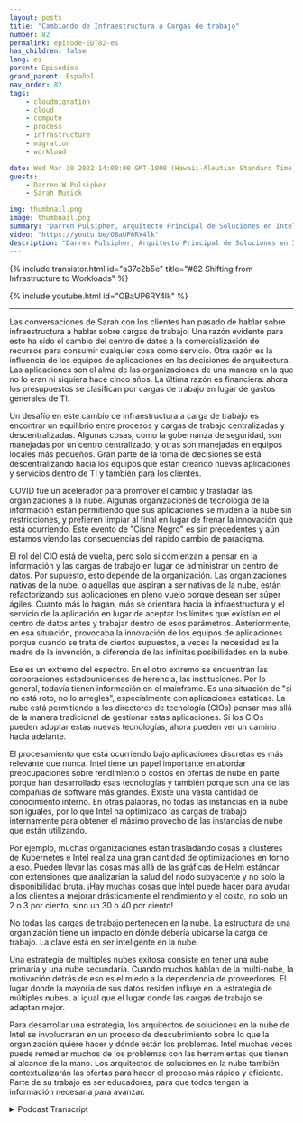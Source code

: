```yaml
---
layout: posts
title: "Cambiando de Infraestructura a Cargas de trabajo"
number: 82
permalink: episode-EDT82-es
has_children: false
lang: es
parent: Episodios
grand_parent: Español
nav_order: 82
tags:
    - cloudmigration
    - cloud
    - compute
    - process
    - infrastructure
    - migration
    - workload

date: Wed Mar 30 2022 14:00:00 GMT-1000 (Hawaii-Aleutian Standard Time)
guests:
    - Darren W Pulsipher
    - Sarah Musick

img: thumbnail.png
image: thumbnail.png
summary: "Darren Pulsipher, Arquitecto Principal de Soluciones en Intel, continúa su conversación con Sarah Musick, Arquitecta de Soluciones en la Nube de Intel, sobre el cambio de la infraestructura a las cargas de trabajo. Por favor, colóquelo en la lista de reproducción de Abrazando la Transformación Digital."
video: "https://youtu.be/OBaUP6RY4lk"
description: "Darren Pulsipher, Arquitecto Principal de Soluciones en Intel, continúa su conversación con Sarah Musick, Arquitecta de Soluciones en la Nube de Intel, sobre el cambio de la infraestructura a las cargas de trabajo. Por favor, colóquelo en la lista de reproducción de Abrazando la Transformación Digital."
---
```


<div>
{% include transistor.html id="a37c2b5e" title="#82 Shifting from Infrastructure to Workloads" %}

{% include youtube.html id="OBaUP6RY4lk" %}
</div>

---

Las conversaciones de Sarah con los clientes han pasado de hablar sobre infraestructura a hablar sobre cargas de trabajo. Una razón evidente para esto ha sido el cambio del centro de datos a la comercialización de recursos para consumir cualquier cosa como servicio. Otra razón es la influencia de los equipos de aplicaciones en las decisiones de arquitectura. Las aplicaciones son el alma de las organizaciones de una manera en la que no lo eran ni siquiera hace cinco años. La última razón es financiera: ahora los presupuestos se clasifican por cargas de trabajo en lugar de gastos generales de TI.

Un desafío en este cambio de infraestructura a carga de trabajo es encontrar un equilibrio entre procesos y cargas de trabajo centralizadas y descentralizadas. Algunas cosas, como la gobernanza de seguridad, son manejadas por un centro centralizado, y otras son manejadas en equipos locales más pequeños. Gran parte de la toma de decisiones se está descentralizando hacia los equipos que están creando nuevas aplicaciones y servicios dentro de TI y también para los clientes.

COVID fue un acelerador para promover el cambio y trasladar las organizaciones a la nube. Algunas organizaciones de tecnología de la información están permitiendo que sus aplicaciones se muden a la nube sin restricciones, y prefieren limpiar al final en lugar de frenar la innovación que está ocurriendo. Este evento de "Cisne Negro" es sin precedentes y aún estamos viendo las consecuencias del rápido cambio de paradigma.

El rol del CIO está de vuelta, pero solo si comienzan a pensar en la información y las cargas de trabajo en lugar de administrar un centro de datos. Por supuesto, esto depende de la organización. Las organizaciones nativas de la nube, o aquellas que aspiran a ser nativas de la nube, están refactorizando sus aplicaciones en pleno vuelo porque desean ser súper ágiles. Cuanto más lo hagan, más se orientará hacia la infraestructura y el servicio de la aplicación en lugar de aceptar los límites que existían en el centro de datos antes y trabajar dentro de esos parámetros. Anteriormente, en esa situación, provocaba la innovación de los equipos de aplicaciones porque cuando se trata de ciertos supuestos, a veces la necesidad es la madre de la invención, a diferencia de las infinitas posibilidades en la nube.

Ese es un extremo del espectro. En el otro extremo se encuentran las corporaciones estadounidenses de herencia, las instituciones. Por lo general, todavía tienen información en el mainframe. Es una situación de "si no está roto, no lo arregles", especialmente con aplicaciones estáticas. La nube está permitiendo a los directores de tecnología (CIOs) pensar más allá de la manera tradicional de gestionar estas aplicaciones. Si los CIOs pueden adoptar estas nuevas tecnologías, ahora pueden ver un camino hacia adelante.

El procesamiento que está ocurriendo bajo aplicaciones discretas es más relevante que nunca. Intel tiene un papel importante en abordar preocupaciones sobre rendimiento o costos en ofertas de nube en parte porque han desarrollado esas tecnologías y también porque son una de las compañías de software más grandes. Existe una vasta cantidad de conocimiento interno. En otras palabras, no todas las instancias en la nube son iguales, por lo que Intel ha optimizado las cargas de trabajo internamente para obtener el máximo provecho de las instancias de nube que están utilizando.

Por ejemplo, muchas organizaciones están trasladando cosas a clústeres de Kubernetes e Intel realiza una gran cantidad de optimizaciones en torno a eso. Pueden llevar las cosas más allá de las gráficas de Helm estándar con extensiones que analizarían la salud del nodo subyacente y no solo la disponibilidad bruta. ¡Hay muchas cosas que Intel puede hacer para ayudar a los clientes a mejorar drásticamente el rendimiento y el costo, no solo un 2 o 3 por ciento, sino un 30 o 40 por ciento!

No todas las cargas de trabajo pertenecen en la nube. La estructura de una organización tiene un impacto en dónde debería ubicarse la carga de trabajo. La clave está en ser inteligente en la nube.

Una estrategia de múltiples nubes exitosa consiste en tener una nube primaria y una nube secundaria. Cuando muchos hablan de la multi-nube, la motivación detrás de eso es el miedo a la dependencia de proveedores. El lugar donde la mayoría de sus datos residen influye en la estrategia de múltiples nubes, al igual que el lugar donde las cargas de trabajo se adaptan mejor.

Para desarrollar una estrategia, los arquitectos de soluciones en la nube de Intel se involucrarán en un proceso de descubrimiento sobre lo que la organización quiere hacer y dónde están los problemas. Intel muchas veces puede remediar muchos de los problemas con las herramientas que tienen al alcance de la mano. Los arquitectos de soluciones en la nube también contextualizarán las ofertas para hacer el proceso más rápido y eficiente. Parte de su trabajo es ser educadores, para que todos tengan la información necesaria para avanzar.



<details>
<summary> Podcast Transcript </summary>

<p></p>

</details>
